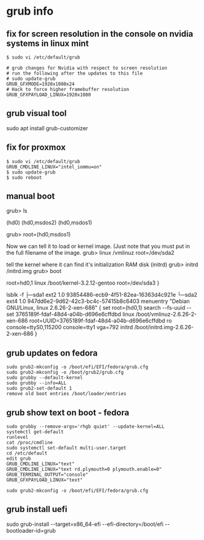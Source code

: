 # grub info

## fix for screen resolution in the console on nvidia systems in linux mint
```
$ sudo vi /etc/default/grub

# grub changes for Nvidia with respect to screen resolution
# run the following after the updates to this file
# sudo update-grub
GRUB_GFXMODE=1920x1080x24
# Hack to force higher framebuffer resolution
GRUB_GFXPAYLOAD_LINUX=1920x1080
```

## grub visual tool
sudo apt install grub-customizer

## fix for proxmox
```
$ sudo vi /etc/default/grub
GRUB_CMDLINE_LINUX="intel_iommu=on"
$ sudo update-grub
$ sudo reboot
```

## manual boot
grub> ls

(hd0) (hd0,msdos2) (hd0,msdos1)

grub> root=(hd0,msdos1)

Now we can tell it to load or kernel image. (Just note that you must put in the full filename of the image.
grub> linux /vmlinuz root=/dev/sda2

tell the kernel where it can find it's initialization RAM disk (initrd)
grub> initrd /initrd.img
grub> boot



root=hd0,1
linux /boot/kernel-3.2.12-gentoo root=/dev/sda3
}

lsblk -f
├─sda1 ext2     1.0                          93854486-ecb9-4f51-82ea-16363d4c921e
└─sda2 ext4     1.0                          947dd6e2-9d62-42c3-bc4c-57415b8c6403
menuentry "Debian GNU/Linux, linux 2.6.26-2-xen-686" {
    set root=(hd0,1)
    search --fs-uuid --set 3765189f-fdaf-48d4-a04b-d696e6cffdbd
    linux    /boot/vmlinuz-2.6.26-2-xen-686 root=UUID=3765189f-fdaf-48d4-a04b-d696e6cffdbd ro console=ttyS0,115200 console=tty1 vga=792
    initrd    /boot/initrd.img-2.6.26-2-xen-686
}


## grub updates on fedora
```
sudo grub2-mkconfig -o /boot/efi/EFI/fedora/grub.cfg
sudo grub2-mkconfig -o /boot/grub2/grub.cfg
sudo grubby --default-kernel
sudo grubby --info=ALL
sudo grub2-set-default 1
remove old boot entries /boot/loader/entries
```

## grub show text on boot - fedora
```
sudo grubby --remove-args='rhgb quiet' --update-kernel=ALL
systemctl get-default
runlevel
cat /proc/cmdline
sudo systemctl set-default multi-user.target
cd /etc/default
edit grub
GRUB_CMDLINE_LINUX="text"
GRUB_CMDLINE_LINUX="text rd.plymouth=0 plymouth.enable=0"
GRUB_TERMINAL_OUTPUT="console"
GRUB_GFXPAYLOAD_LINUX="text"

sudo grub2-mkconfig -o /boot/efi/EFI/fedora/grub.cfg
```


## grub install uefi
sudo grub-install --target=x86_64-efi --efi-directory=/boot/efi --bootloader-id=grub
